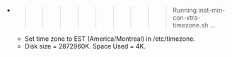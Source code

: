 * >>>>>>>>> Running inst-min-con-xtra-timezone.sh ...
  * Set time zone to EST (America/Montreal) in /etc/timezone.
  * Disk size = 2872960K. Space Used = 4K.
